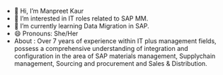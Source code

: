 - 👋 Hi, I’m Manpreet Kaur
- 👀 I’m interested in IT roles related to SAP MM. 
- 🌱 I’m currently learning Data Migration in SAP. 
- 😄 Pronouns: She/Her
- About : Over 7 years of experience within IT plus management fields, possess a comprehensive understanding of integration and configuration in the area of SAP materials management, Supplychain management, Sourcing and procurement and Sales & Distribution.

  

<!---
Manpreetksaggu/Manpreetksaggu is a ✨ special ✨ repository because its `README.md` (this file) appears on your GitHub profile.
You can click the Preview link to take a look at your changes.
--->

